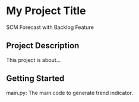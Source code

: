 # My Project Title
SCM Forecast with Backlog Feature
## Project Description
This project is about...

## Getting Started
main.py: The main code to generate trend indicator.


